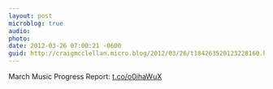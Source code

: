 ```yaml
---
layout: post
microblog: true
audio: 
photo: 
date: 2012-03-26 07:00:21 -0600
guid: http://craigmcclellan.micro.blog/2012/03/26/t184263520123228160.html
---
```

March Music Progress Report: [t.co/o0ihaWuX](http://t.co/o0ihaWuX)
